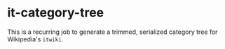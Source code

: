 
# it-category-tree

This is a recurring job to generate a trimmed, serialized category tree for Wikipedia's `itwiki`.
